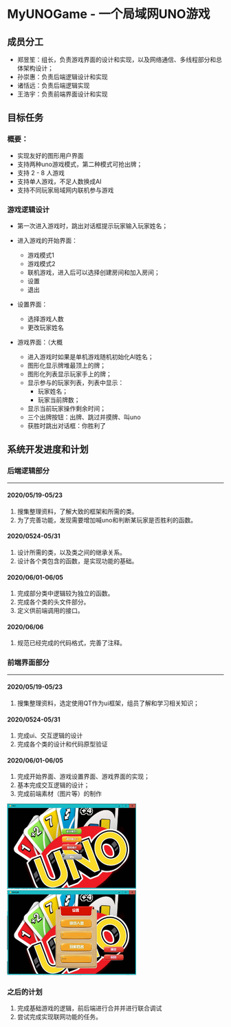 # MyUNOGame - 一个局域网UNO游戏

## 成员分工

- 郑昱笙：组长，负责游戏界面的设计和实现，以及网络通信、多线程部分和总体架构设计；
- 孙崇惠：负责后端逻辑设计和实现
- 诸恬远：负责后端逻辑实现
- 王浩宇：负责前端界面设计和实现

## 目标任务

### 概要：

- 实现友好的图形用户界面
- 支持两种uno游戏模式，第二种模式可抢出牌；
- 支持 2 - 8 人游戏
- 支持单人游戏，不足人数换成AI
- 支持不同玩家局域网内联机参与游戏

### 游戏逻辑设计

- 第一次进入游戏时，跳出对话框提示玩家输入玩家姓名；

- 进入游戏的开始界面：
  - 游戏模式1
  - 游戏模式2
  - 联机游戏，进入后可以选择创建房间和加入房间；
  - 设置
  - 退出

- 设置界面：
  - 选择游戏人数
  - 更改玩家姓名

- 游戏界面：（大概
  - 进入游戏时如果是单机游戏随机初始化AI姓名；
  - 图形化显示牌堆最顶上的牌；
  - 图形化列表显示玩家手上的牌；
  - 显示参与的玩家列表，列表中显示：
    - 玩家姓名；
    - 玩家当前牌数；
  - 显示当前玩家操作剩余时间；
  - 三个出牌按钮：出牌、跳过并摸牌、叫uno
  - 获胜时跳出对话框：你胜利了

## 系统开发进度和计划

### 后端逻辑部分

***

#### 2020/05/19-05/23

1. 搜集整理资料，了解大致的框架和所需的类。
2. 为了完善功能，发现需要增加喊uno和判断某玩家是否胜利的函数。

#### 2020/0524-05/31

1. 设计所需的类，以及类之间的继承关系。
2. 设计各个类包含的函数，是实现功能的基础。

#### 2020/06/01-06/05

1. 完成部分类中逻辑较为独立的函数。
2. 完成各个类的头文件部分。
3. 定义供前端调用的接口。

#### 2020/06/06

1. 规范已经完成的代码格式，完善了注释。

### 前端界面部分

***

#### 2020/05/19-05/23

1. 搜集整理资料，选定使用QT作为ui框架，组员了解和学习相关知识；
   
#### 2020/0524-05/31

1. 完成ui、交互逻辑的设计
2. 完成各个类的设计和代码原型验证

#### 2020/06/01-06/05

1. 完成开始界面、游戏设置界面、游戏界面的实现；
2. 基本完成交互逻辑的设计；
3. 完成前端素材（图片等）的制作

<img src="start.png" style="width:300px;">
<img src="set.png" style="width:300px;">

### 之后的计划

1. 完成基础游戏的逻辑，前后端进行合并并进行联合调试
2. 尝试完成实现联网功能的任务。